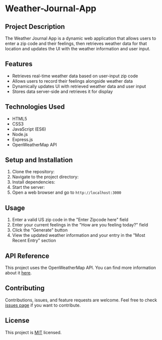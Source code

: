 # Weather-Journal-App

## Project Description
The Weather Journal App is a dynamic web application that allows users to enter a zip code and their feelings, then retrieves weather data for that location and updates the UI with the weather information and user input.

## Features
- Retrieves real-time weather data based on user-input zip code
- Allows users to record their feelings alongside weather data
- Dynamically updates UI with retrieved weather data and user input
- Stores data server-side and retrieves it for display

## Technologies Used
- HTML5
- CSS3
- JavaScript (ES6)
- Node.js
- Express.js
- OpenWeatherMap API

## Setup and Installation
1. Clone the repository:
2. Navigate to the project directory:
3. Install dependencies:
4. Start the server:
5. Open a web browser and go to `http://localhost:3000`

## Usage
1. Enter a valid US zip code in the "Enter Zipcode here" field
2. Enter your current feelings in the "How are you feeling today?" field
3. Click the "Generate" button
4. View the updated weather information and your entry in the "Most Recent Entry" section

## API Reference
This project uses the OpenWeatherMap API. You can find more information about it [here](https://openweathermap.org/api).

## Contributing
Contributions, issues, and feature requests are welcome. Feel free to check [issues page](https://github.com/yourusername/weather-journal-app/issues) if you want to contribute.

## License
This project is [MIT](https://choosealicense.com/licenses/mit/) licensed.